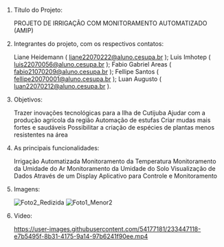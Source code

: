 1. Título do Projeto: 
   
     PROJETO DE IRRIGAÇÃO COM MONITORAMENTO AUTOMATIZADO (AMIP)
 
2. Integrantes do projeto, com os respectivos contatos:  

    Liane Heidemann ( liane22070222@aluno.cesupa.br );
    Luis Imhotep ( luis22070056@aluno.cesupa.br );
    Fabio Gabriel Areas  ( fabio21070209@aluno.cesupa.br );
    Fellipe Santos ( fellipe20070001@aluno.cesupa.br );
    Luan Augusto ( luan22070212@aluno.cesupa.br ).
    
3. Objetivos: 

    Trazer inovações tecnológicas para a Ilha de Cutijuba
    Ajudar com a produção agrícola da região
    Automação de estufas
    Criar mudas mais fortes e saudáveis
    Possibilitar a criação de espécies de plantas menos resistentes na área
  
4. As principais funcionalidades: 

    Irrigação Automatizada
    Monitoramento da Temperatura
    Monitoramento da Umidade do Ar
    Monitoramento da Umidade do Solo
    Visualização de Dados Através de um Display
    Aplicativo para Controle e Monitoramento

5. Imagens:


    ![Foto2_Redizida](https://user-images.githubusercontent.com/54177181/233449006-1ddb223b-2d9d-480e-9070-6e0c94dc16e4.jpg)
    ![Foto1_Menor2](https://user-images.githubusercontent.com/54177181/232957592-59daba79-c052-4035-bf16-1cabac4542f7.jpg)
   
 6. Video:
 
     https://user-images.githubusercontent.com/54177181/233447118-e7b5495f-8b31-4175-9a14-97b6241f90ee.mp4
  

